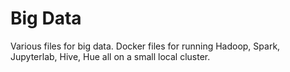 # Big Data

Various files for big data. Docker files for running Hadoop, Spark, Jupyterlab, Hive, Hue all on a small local cluster.
